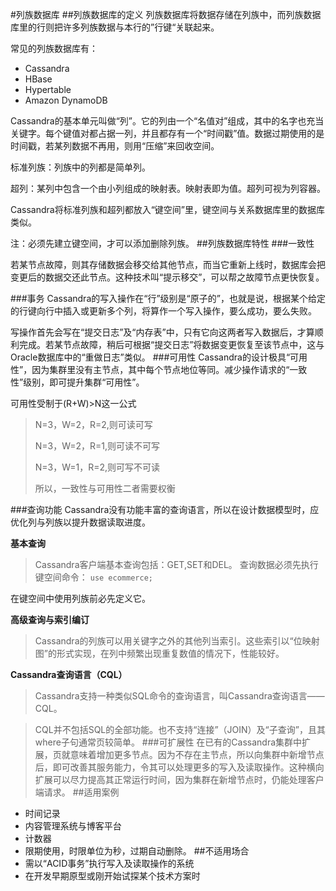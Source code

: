 #列族数据库
##列族数据库的定义
列族数据库将数据存储在列族中，而列族数据库里的行则把许多列族数据与本行的”行键“关联起来。

常见的列族数据库有：

* Cassandra
* HBase
* Hypertable
* Amazon DynamoDB

Cassandra的基本单元叫做“列”。它的列由一个“名值对”组成，其中的名字也充当关键字。每个键值对都占据一列，并且都存有一个“时间戳”值。数据过期使用的是时间戳，若某列数据不再用，则用“压缩”来回收空间。

标准列族：列族中的列都是简单列。

超列：某列中包含一个由小列组成的映射表。映射表即为值。超列可视为列容器。

Cassandra将标准列族和超列都放入“键空间”里，键空间与关系数据库里的数据库类似。

注：必须先建立键空间，才可以添加删除列族。
##列族数据库特性
###一致性

若某节点故障，则其存储数据会移交给其他节点，而当它重新上线时，数据库会把变更后的数据交还此节点。这种技术叫“提示移交”，可以帮之故障节点更快恢复。

###事务
Cassandra的写入操作在“行”级别是“原子的”，也就是说，根据某个给定的行键向行中插入或更新多个列，将算作一个写入操作，要么成功，要么失败。

写操作首先会写在“提交日志”及“内存表”中，只有它向这两者写入数据后，才算顺利完成。若某节点故障，稍后可根据“提交日志”将数据变更恢复至该节点中，这与Oracle数据库中的“重做日志”类似。
###可用性
Cassandra的设计极具“可用性”，因为集群里没有主节点，其中每个节点地位等同。减少操作请求的“一致性”级别，即可提升集群“可用性”。

可用性受制于(R+W)>N这一公式

>N=3，W=2，R=2,则可读可写
>
>N=3，W=2，R=1,则可读不可写
>
>N=3，W=1，R=2,则可写不可读
>
>所以，一致性与可用性二者需要权衡

###查询功能
Cassandra没有功能丰富的查询语言，所以在设计数据模型时，应优化列与列族以提升数据读取进度。

**基本查询**
>Cassandra客户端基本查询包括：GET,SET和DEL。
>查询数据必须先执行键空间命令：
`use ecommerce;`



在键空间中使用列族前必先定义它。

**高级查询与索引编订**

>Cassandra的列族可以用关键字之外的其他列当索引。这些索引以“位映射图”的形式实现，在列中频繁出现重复数值的情况下，性能较好。

**Cassandra查询语言（CQL）**
>Cassandra支持一种类似SQL命令的查询语言，叫Cassandra查询语言——CQL。

>CQL并不包括SQL的全部功能。也不支持“连接”（JOIN）及“子查询”，且其where子句通常页较简单。
###可扩展性
在已有的Cassandra集群中扩展，页就意味着增加更多节点。因为不存在主节点，所以向集群中新增节点后，即可改善其服务能力，令其可以处理更多的写入及读取操作。这种横向扩展可以尽力提高其正常运行时间，因为集群在新增节点时，仍能处理客户端请求。
##适用案例
* 时间记录
* 内容管理系统与博客平台
* 计数器
* 限期使用，时限单位为秒，过期自动删除。
##不适用场合
* 需以“ACID事务”执行写入及读取操作的系统
* 在开发早期原型或刚开始试探某个技术方案时


